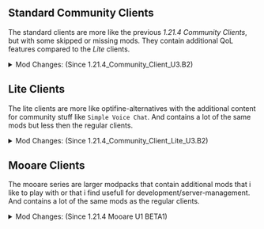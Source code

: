 <p hidden meta>
Title: 1.21.5 Client Pre-Release
Author: @TheAxolot77
AuthorTitle: Author/Owner
Banner: banner.png
Favicon: favicon.png
CardBackground: banner.png
Tags: news,changelog,minecraft,mc,axo,client,community,mooare
CreationDate: 2025-04-21
UpdatedDate: 2025-06-07
</p>

## Standard Community Clients
The standard clients are more like the previous *1.21.4 Community Clients*, but with some skipped or missing mods.
They contain additional QoL features compared to the *Lite* clients.

<details>
    <summary>Mod Changes: (Since 1.21.4_Community_Client_U3.B2)</summary>

    <span style="color:red;font-weight:bold;">Missing Mods:</span>
        - `animatica`
        - `fabric-skyboxes`
        - `fabric-skyboxes-interop`
        - `show-me-your-skin`
        - `mixin-trace`
        - `continuity`
        - `modernfix`
        - `polytone`
        - `enhanced-block-entites`
        - `eating-animation`

    <span style="color:aqua;font-weight:bold;">Replaced:</span>
        - `capes` with `cape-provider`

    <span style="color:orange;font-weight:bold;">Skipped:</span>
        - `variants-cit` Since enough features are now in vanilla.
        - `fallingleaves` Now a vanilla feature.
        - `vivecraft` Needs evaluation.
</details>


## Lite Clients
The lite clients are more like optifine-alternatives with the additional content for community stuff like `Simple Voice Chat`.
And contains a lot of the same mods but less then the regular clients.

<details>
    <summary>Mod Changes: (Since 1.21.4_Community_Client_Lite_U3.B2)</summary>

    <span style="color:red;font-weight:bold;">Missing Mods:</span>
        - `animatica`
        - `fabric-skyboxes`
        - `fabric-skyboxes-interop`
        - `show-me-your-skin`
        - `mixin-trace`
        - `continuity`
        - `modernfix`
        - `polytone`
        - `enhanced-block-entites`

    <span style="color:aqua;font-weight:bold;">Replaced:</span>
        - `capes` with `cape-provider`

    <span style="color:orange;font-weight:bold;">Skipped:</span>
        - `variants-cit` Since enough features are now in vanilla.
</details>


## Mooare Clients
The mooare series are larger modpacks that contain additional mods that i like to play with or that i find usefull for development/server-management.
And contains a lot of the same mods as the regular clients.

<details>
    <summary>Mod Changes: (Since 1.21.4 Mooare U1 BETA1)</summary>

    <span style="color:red;font-weight:bold;">Missing Mods:</span>
        - `animatica`
        - `fabric-skyboxes`
        - `fabric-skyboxes-interop`
        - `show-me-your-skin`
        - `mixin-trace`
        - `continuity`
        - `modernfix`
        - `polytone`
        - `enhanced-block-entites`
        - `eating-animation`
        - `serverpack-unlocker`
        - `isometric-renders`
        - `nether-coords`
        - `xaeros-zoomout`

    <span style="color:aqua;font-weight:bold;">Replaced:</span>
        - `capes` with `cape-provider`

    <span style="color:green;font-weight:bold;">New Mods:</span>
        - `enhanced-tooltips`
        - `scribble`

    <span style="color:orange;font-weight:bold;">Skipped:</span>
        - `variants-cit` Since enough features are now in vanilla.
        - `fallingleaves` Now a vanilla feature.
        - `vivecraft` Needs evaluation.
        - `fast-ip-ping` Needs evalution.
        - `give-me-a-new-splash-text`
</details>
